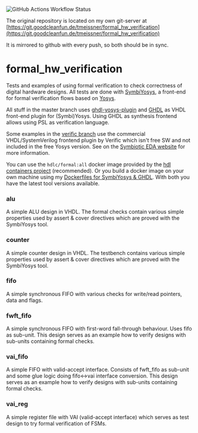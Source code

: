 ![GitHub Actions Workflow Status](https://img.shields.io/github/actions/workflow/status/tmeissner/formal_hw_verification/Test.yml?style=flat-square&logo=Github%20Actions&logoColor=fff&label=Test)


The original repository is located on my own git-server at [https://git.goodcleanfun.de/tmeissner/formal_hw_verification](https://git.goodcleanfun.de/tmeissner/formal_hw_verification)

It is mirrored to github with every push, so both should be in sync.


# formal_hw_verification

Tests and examples of using formal verification to check correctness of digital hardware designs. All tests are done with [SymbiYosys](https://github.com/YosysHQ/SymbiYosys), a front-end for formal verification flows based on [Yosys](https://github.com/YosysHQ/yosys).

All stuff in the master branch uses [ghdl-yosys-plugin](https://github.com/ghdl/ghdl-yosys-plugin) and [GHDL](https://github.com/ghdl/ghdl) as VHDL front-end plugin for (Symbi)Yosys. Using GHDL as synthesis frontend allows using PSL as verification language.

Some examples in the [verific branch](https://github.com/tmeissner/formal_hw_verification/tree/verific) use the commercial VHDL/SystemVerilog frontend plugin by Verific which isn't free SW and not included in the free Yosys version. See on the [Symbiotic EDA website](https://www.symbioticeda.com) for more information.

You can use the `hdlc/formal:all` docker image provided by the [hdl containers project](https://hdl.github.io/containers/) (recommended). Or you build a docker image on your own machine using my [Dockerfiles for SymbiYosys & GHDL](https://github.com/tmeissner/Dockerfiles). With both you have the latest tool versions available.

### alu
A simple ALU design in VHDL. The formal checks contain various simple properties used by assert & cover directives which are proved with the SymbiYosys tool.

### counter
A simple counter design in VHDL. The testbench contains various simple properties used by assert & cover directives which are proved with the SymbiYosys tool.

### fifo
A simple synchronous FIFO with various checks for write/read pointers, data and flags.

### fwft_fifo
A simple synchronous FIFO with first-word fall-through behaviour. Uses fifo as sub-unit. This design serves as an example how to verify designs with sub-units containing formal checks.

### vai_fifo
A simple FIFO with valid-accept interface. Consists of fwft_fifo as sub-unit and some glue logic doing fifo<->vai interface conversion. This design serves as an example how to verify designs with sub-units containing formal checks.

### vai_reg
A simple register file with VAI (valid-accept interface) which serves as test design to try formal verification of FSMs.
